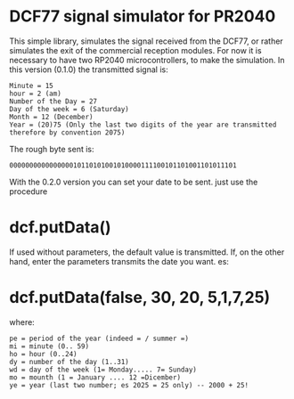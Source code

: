 # DCF77 signal simulator for PR2040

This simple library, simulates the signal received from the DCF77, or rather simulates the exit of the commercial reception modules. For now it is necessary to have two RP2040 microcontrollers, to make the simulation.
In this version (0.1.0) the transmitted signal is:
```
Minute = 15
hour = 2 (am)
Number of the Day = 27
Day of the week = 6 (Saturday)
Month = 12 (December)
Year = (20)75 (Only the last two digits of the year are transmitted therefore by convention 2075)
```
The rough byte sent is:
```
000000000000000010110101001010000111100101101001101011101
```
With the 0.2.0 version you can set your date to be sent. just use the procedure
# dcf.putData()
If used without parameters, the default value is transmitted. If, on the other hand, enter the parameters transmits the date you want. es:
# dcf.putData(false, 30, 20, 5,1,7,25)
where:
```
pe = period of the year (indeed = / summer =)
mi = minute (0.. 59)
ho = hour (0..24)
dy = number of the day (1..31)
wd = day of the week (1= Monday..... 7= Sunday)
mo = mounth (1 = January .... 12 =Dicember)
ye = year (last two number; es 2025 = 25 only) -- 2000 + 25!
```
